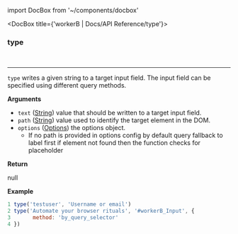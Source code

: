 import DocBox from '~/components/docbox'

<DocBox title={'workerB | Docs/API Reference/type'}>

### **type**
<br/>
<hr/>

`type` writes a given string to a target input field. The input field can be specified using different query methods.

**Arguments**

-   `text` ([String](https://developer.mozilla.org/docs/Web/JavaScript/Reference/Global_Objects/String)) value that should be written to a target input field.
-   `path` ([String](https://developer.mozilla.org/docs/Web/JavaScript/Reference/Global_Objects/String)) value used to identify the target element in the DOM.
-   `options` ([Options](#options)) the options object.
    -   If no path is provided in options config by default query fallback to label first if element not found then the function checks for placeholder

**Return**

null

**Example**

```javascript
1 type('testuser', 'Username or email')
2 type('Automate your browser rituals', '#workerB_Input', {
3       method: 'by_query_selector'
4 })
```

</DocBox>